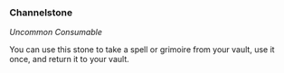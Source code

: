 ### Channelstone
_Uncommon Consumable_

You can use this stone to take a spell or grimoire from your vault, use it once, and return it to your vault.
